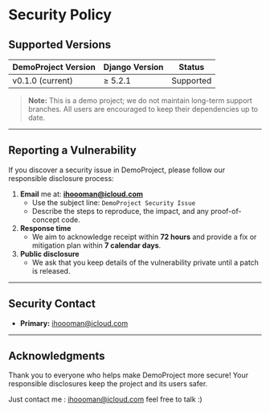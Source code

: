 # Security Policy

## Supported Versions

| DemoProject Version | Django Version    | Status     |
| ------------------- | ----------------- | ---------- |
| v0.1.0 (current)    | ≥ 5.2.1           | Supported  |

> **Note:** This is a demo project; we do not maintain long-term support branches. All users are encouraged to keep their dependencies up to date.

---

## Reporting a Vulnerability

If you discover a security issue in DemoProject, please follow our responsible disclosure process:

1. **Email** me at: **ihoooman@icloud.com**  
   - Use the subject line: `DemoProject Security Issue`  
   - Describe the steps to reproduce, the impact, and any proof-of-concept code.  
2. **Response time**  
   - We aim to acknowledge receipt within **72 hours** and provide a fix or mitigation plan within **7 calendar days**.  
3. **Public disclosure**  
   - We ask that you keep details of the vulnerability private until a patch is released.

---

## Security Contact

- **Primary:** ihoooman@icloud.com

---
## Acknowledgments

Thank you to everyone who helps make DemoProject more secure! Your responsible disclosures keep the project and its users safer.

Just contact me : ihoooman@icloud.com
feel free to talk :)
